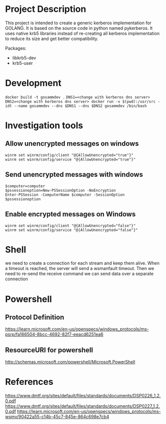 # Project Description
This project is intended to create a generic kerberos implementation for GOLANG. It is based on the source code in python named pykerberos. It uses native krb5 libraries instead of re-creating all kerberos implementation to reduce its size and get better compatibility.

Packages:
- libkrb5-dev
- krb5-user

# Development
`docker build -t gosammdev .`
`DNS1=<change with kerberos dns server>
DNS2=<change with kerberos dns server>
docker run -v $(pwd):/usr/src -idt --name gosammdev --dns $DNS1 --dns $DNS2 gosammdev /bin/bash`

# Investigation tools
## Allow unencrypted messages on windows
```
winrm set winrm/config/client "@{AllowUnencrypted="true"}"
winrm set winrm/config/service "@{AllowUnencrypted="true"}"
```
## Send unencrypted messages with windows
```
$computer=computer
$pssessionoption=New-PSSessionOption -NoEncryption
Enter-PSSession -ComputerName $computer -SessionOption $pssessionoption
```
## Enable encrypted messages on Windows
```
winrm set winrm/config/client "@{AllowUnencrypted="false"}"
winrm set winrm/config/service "@{AllowUnencrypted="false"}"
```
# Shell
we need to create a connection for each stream and keep them alive. When a timeout is reached, the server will send a wsmanfault timeout. Then we need to re-send the receive command
we can send data over a separate connection

# Powershell

## Protocol Definition
https://learn.microsoft.com/en-us/openspecs/windows_protocols/ms-psrp/fa166504-8bcc-4692-82f7-eeacd6251ea6

## ResourceURI for powershell
http://schemas.microsoft.com/powershell/Microsoft.PowerShell

# References

https://www.dmtf.org/sites/default/files/standards/documents/DSP0226_1.2.0.pdf
https://www.dmtf.org/sites/default/files/standards/documents/DSP0227_1.2.0.pdf
https://learn.microsoft.com/en-us/openspecs/windows_protocols/ms-wsmv/90422a55-c14b-45c7-845e-864c698e7cb4

